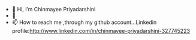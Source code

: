 - 👋 Hi, I’m Chinmayee Priyadarshini
- 👀 
- 📫 How to reach me ,through my github account...Linkedin profile:http://www.linkedin.com/in/chinmayee-priyadarshini-327745223

<!---
Chini1234/Chini1234 is a ✨ special ✨ repository because its `README.md` (this file) appears on your GitHub profile.
You can click the Preview link to take a look at your changes.
--->
